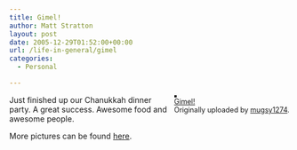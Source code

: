 ```yaml
---
title: Gimel!
author: Matt Stratton
layout: post
date: 2005-12-29T01:52:00+00:00
url: /life-in-general/gimel
categories:
  - Personal

---
```

<div style="float:right;margin-left:10px;margin-bottom:10px;">
  <a href="https://www.flickr.com/photos/mugsy/78826889/" title="photo sharing"><img src="https://static.flickr.com/43/78826889_d84c0c264c_m.jpg" alt="" style="border:solid 2px #000000;" /></a> <br /> <span style="font-size:.9em;margin-top:0;"> <a href="https://www.flickr.com/photos/mugsy/78826889/">Gimel!</a> <br /> Originally uploaded by <a href="https://www.flickr.com/people/mugsy/">mugsy1274</a>. </span>
</div>

Just finished up our Chanukkah dinner party. A great success. Awesome food and awesome people. 

More pictures can be found [here][1].

 [1]: https://www.flickr.com/photos/mugsy/sets/1687333/